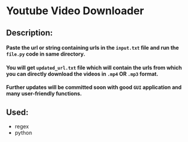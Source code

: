 # Youtube Video Downloader

## Description:
#### Paste the url or string containing urls in the `input.txt` file and run the `file.py` code in same directory.
#### You will get `updated_url.txt` file which will contain the urls from which you can directly download the videos in `.mp4` OR `.mp3` format.

#### Further updates will be committed soon with good `GUI` application and many user-friendly functions.

## Used:
* regex
* python
